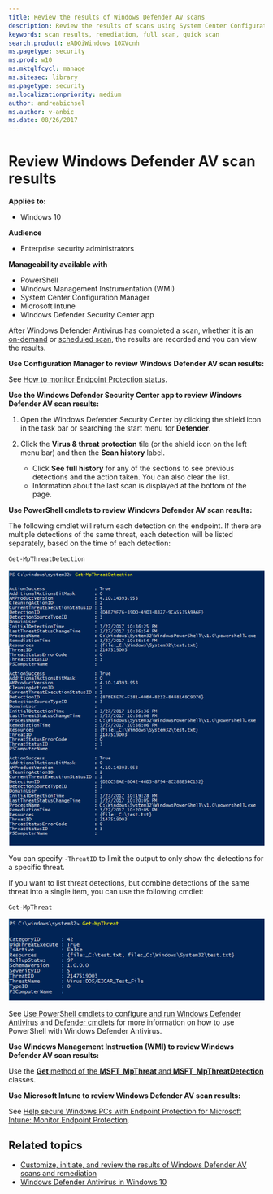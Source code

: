 ```yaml
---
title: Review the results of Windows Defender AV scans 
description: Review the results of scans using System Center Configuration Manager, Microsoft Intune, or the Windows Defender Security Center app
keywords: scan results, remediation, full scan, quick scan
search.product: eADQiWindows 10XVcnh
ms.pagetype: security
ms.prod: w10
ms.mktglfcycl: manage
ms.sitesec: library
ms.pagetype: security
ms.localizationpriority: medium
author: andreabichsel
ms.author: v-anbic
ms.date: 08/26/2017
---
```


# Review Windows Defender AV scan results


**Applies to:**

- Windows 10

**Audience**

- Enterprise security administrators

**Manageability available with**

- PowerShell
- Windows Management Instrumentation (WMI)
- System Center Configuration Manager 
- Microsoft Intune
- Windows Defender Security Center app


After Windows Defender Antivirus has completed a scan, whether it is an [on-demand](run-scan-windows-defender-antivirus.md) or [scheduled scan](scheduled-catch-up-scans-windows-defender-antivirus.md), the results are recorded and you can view the results. 


**Use Configuration Manager to review Windows Defender AV scan results:**

See [How to monitor Endpoint Protection status](https://docs.microsoft.com/en-us/sccm/protect/deploy-use/monitor-endpoint-protection).


**Use the Windows Defender Security Center app to review Windows Defender AV scan results:**

1. Open the Windows Defender Security Center by clicking the shield icon in the task bar or searching the start menu for **Defender**.

2. Click the **Virus & threat protection** tile (or the shield icon on the left menu bar) and then the **Scan history** label.

    - Click **See full history** for any of the sections to see previous detections and the action taken. You can also clear the list.
    - Information about the last scan is displayed at the bottom of the page.




**Use PowerShell cmdlets to review Windows Defender AV scan results:**

The following cmdlet will return each detection on the endpoint. If there are multiple detections of the same threat, each detection will be listed separately, based on the time of each detection:

```PowerShell
Get-MpThreatDetection
```

![IMAGEALT](images/defender/wdav-get-mpthreatdetection.png)

You can specify `-ThreatID` to limit the output to only show the detections for a specific threat.

If you want to list threat detections, but combine detections of the same threat into a single item, you can use the following cmdlet:

```PowerShell
Get-MpThreat
```

![IMAGEALT](images/defender/wdav-get-mpthreat.png)

See [Use PowerShell cmdlets to configure and run Windows Defender Antivirus](use-powershell-cmdlets-windows-defender-antivirus.md) and [Defender cmdlets](https://technet.microsoft.com/itpro/powershell/windows/defender/index) for more information on how to use PowerShell with Windows Defender Antivirus.

**Use Windows Management Instruction (WMI) to review Windows Defender AV scan results:**

Use the [**Get** method of the **MSFT_MpThreat** and **MSFT_MpThreatDetection**](https://msdn.microsoft.com/en-us/library/dn439477(v=vs.85).aspx) classes.


**Use Microsoft Intune to review Windows Defender AV scan results:**

See [Help secure Windows PCs with Endpoint Protection for Microsoft Intune: Monitor Endpoint Protection](https://docs.microsoft.com/en-us/intune/deploy-use/help-secure-windows-pcs-with-endpoint-protection-for-microsoft-intune#monitor-endpoint-protection).



## Related topics

- [Customize, initiate, and review the results of Windows Defender AV scans and remediation](customize-run-review-remediate-scans-windows-defender-antivirus.md)
- [Windows Defender Antivirus in Windows 10](windows-defender-antivirus-in-windows-10.md)